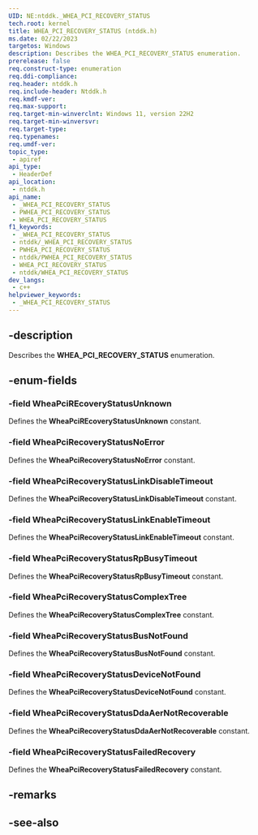 ```yaml
---
UID: NE:ntddk._WHEA_PCI_RECOVERY_STATUS
tech.root: kernel
title: WHEA_PCI_RECOVERY_STATUS (ntddk.h)
ms.date: 02/22/2023
targetos: Windows
description: Describes the WHEA_PCI_RECOVERY_STATUS enumeration.
prerelease: false
req.construct-type: enumeration
req.ddi-compliance: 
req.header: ntddk.h
req.include-header: Ntddk.h
req.kmdf-ver: 
req.max-support: 
req.target-min-winverclnt: Windows 11, version 22H2
req.target-min-winversvr: 
req.target-type: 
req.typenames: 
req.umdf-ver: 
topic_type:
 - apiref
api_type:
 - HeaderDef
api_location:
 - ntddk.h
api_name:
 - _WHEA_PCI_RECOVERY_STATUS
 - PWHEA_PCI_RECOVERY_STATUS
 - WHEA_PCI_RECOVERY_STATUS
f1_keywords:
 - _WHEA_PCI_RECOVERY_STATUS
 - ntddk/_WHEA_PCI_RECOVERY_STATUS
 - PWHEA_PCI_RECOVERY_STATUS
 - ntddk/PWHEA_PCI_RECOVERY_STATUS
 - WHEA_PCI_RECOVERY_STATUS
 - ntddk/WHEA_PCI_RECOVERY_STATUS
dev_langs:
 - c++
helpviewer_keywords:
 - _WHEA_PCI_RECOVERY_STATUS
---
```


## -description

Describes the **WHEA_PCI_RECOVERY_STATUS** enumeration.

## -enum-fields

### -field WheaPciREcoveryStatusUnknown

Defines the **WheaPciREcoveryStatusUnknown** constant.

### -field WheaPciRecoveryStatusNoError

Defines the **WheaPciRecoveryStatusNoError** constant.

### -field WheaPciRecoveryStatusLinkDisableTimeout

Defines the **WheaPciRecoveryStatusLinkDisableTimeout** constant.

### -field WheaPciRecoveryStatusLinkEnableTimeout

Defines the **WheaPciRecoveryStatusLinkEnableTimeout** constant.

### -field WheaPciRecoveryStatusRpBusyTimeout

Defines the **WheaPciRecoveryStatusRpBusyTimeout** constant.

### -field WheaPciRecoveryStatusComplexTree

Defines the **WheaPciRecoveryStatusComplexTree** constant.

### -field WheaPciRecoveryStatusBusNotFound

Defines the **WheaPciRecoveryStatusBusNotFound** constant.

### -field WheaPciRecoveryStatusDeviceNotFound

Defines the **WheaPciRecoveryStatusDeviceNotFound** constant.

### -field WheaPciRecoveryStatusDdaAerNotRecoverable

Defines the **WheaPciRecoveryStatusDdaAerNotRecoverable** constant.

### -field WheaPciRecoveryStatusFailedRecovery

Defines the **WheaPciRecoveryStatusFailedRecovery** constant.

## -remarks

## -see-also
